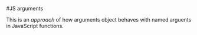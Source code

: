 #JS arguments

This is an *approach* of how arguments object behaves with named arguents in JavaScript functions.